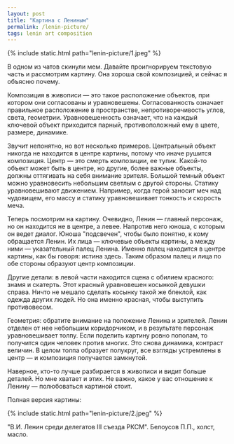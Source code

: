 ```yaml
---
layout: post
title: "Картина с Лениным"
permalink: /lenin-picture/
tags: lenin art composition
---
```


{% include static.html path="lenin-picture/1.jpeg" %}

В одном из чатов скинули мем. Давайте проигнорируем текстовую часть и рассмотрим
картину. Она хороша свой композицией, и сейчас я объясню почему.

Композиция в живописи — это такое расположение объектов, при котором они
согласованы и уравновешены. Согласованность означает правильное расположение в
пространстве, непротиворечивость углов, света, геометрии. Уравновешенность
означает, что на каждый ключевой объект приходится парный, противоположный ему в
цвете, размере, динамике.

Звучит непонятно, но вот несколько примеров. Центральный объект никогда не
находится в центре картины, потому что иначе рушится композиция. Центр — это
смерть композиции, ее тупик. Какой-то объект может быть в центре, но другие,
более важные объекты, должны оттягивать на себя внимание зрителя. Большой темный
объект можно уравновесить небольшим светлым с другой стороны. Статику
уравновешивают движением. Например, когда герой заносит меч над чудовищем, его
массу и статику уравновешивает тонкость и скорость меча.

Теперь посмотрим на картину. Очевидно, Ленин — главный персонаж, но он находится
не в центре, а левее. Напротив него юноша, с которым он ведет диалог. Юноша
"подсвечен", чтобы было понятно, к кому обращается Ленин. Их лица — ключевые
объекты картины, а между ними — указательный палец Ленина. Именно палец
находится в центре картины, как бы говоря: истина здесь. Таким образом палец и
лица по обе стороны образуют центр композиции.

Другие детали: в левой части находится сцена с обилием красного: знамя и
скатерть. Этот красный уравновешен косынкой девушки справа. Ничто не мешало
сделать косынку такой же блеклой, как одежда других людей. Но она именно
красная, чтобы выступить противовесом.

Геометрия: обратите внимание на положение Ленина и зрителей. Ленин отделен от
нее небольшим коридорчиком, и в результате персонаж уравновешивает толпу. Если
поделить картину ровно пополам, то получится один человек против многих. Это
снова динамика, контраст величин. В целом толпа образует полукруг, все взгляды
устремлены в центр — и композиция получается замкнутой.

Наверное, кто-то лучше разбирается в живописи и видит больше деталей. Но мне
хватает и этих. Не важно, какое у вас отношение к Ленину — полюбоваться картиной
стоит.

Полная версия картины:

{% include static.html path="lenin-picture/2.jpeg" %}

"В.И. Ленин среди делегатов III съезда РКСМ". Белоусов П.П., холст, масло.
